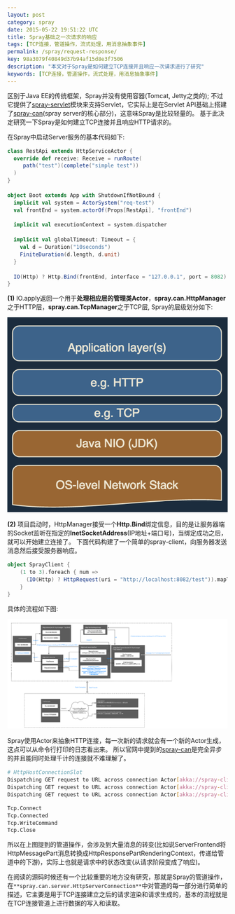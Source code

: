 ```yaml
---
layout: post
category: spray
date: 2015-05-22 19:51:22 UTC
title: Spray基础之一次请求的响应
tags: [TCP连接，管道操作，流式处理，用消息抽象事件]
permalink: /spray/request-response/
key: 98a3079f40849d37b94af15d8e3f7506
description: "本文对于Spray是如何建立TCP连接并且响应一次请求进行了研究"
keywords: [TCP连接，管道操作，流式处理，用消息抽象事件]
---
```


区别于Java EE的传统框架，Spray并没有使用容器(Tomcat, Jetty之类的); 不过它提供了[spray-servlet](http://spray.io/documentation/1.2.3/spray-servlet/#spray-servlet)模块来支持Servlet，它实际上是在Servlet API基础上搭建了[spray-can](http://spray.io/documentation/1.2.3/spray-can/)(spray server的核心部分)，这意味Spray是比较轻量的。 基于此决定研究一下Spray是如何建立TCP连接并且响应HTTP请求的。

在Spray中启动Server服务的基本代码如下:

```scala
class RestApi extends HttpServiceActor {
  override def receive: Receive = runRoute(
     path("test")(complete("simple test"))
  )
}

object Boot extends App with ShutdownIfNotBound {
  implicit val system = ActorSystem("req-test")
  val frontEnd = system.actorOf(Props[RestApi], "frontEnd")

  implicit val executionContext = system.dispatcher

  implicit val globalTimeout: Timeout = {
    val d = Duration("10seconds")
    FiniteDuration(d.length, d.unit)
  }

  IO(Http) ? Http.Bind(frontEnd, interface = "127.0.0.1", port = 8082)
}
```

**(1)** IO.apply返回一个用于**处理相应层的管理类Actor**，**spray.can.HttpManager**之于HTTP层，**spray.can.TcpManager**之于TCP层, Spray的层级划分如下:

![Spray的栈](/static/images/charts/2015-05-22/rs_stack.png)

**(2)** 项目启动时，HttpManager接受一个**Http.Bind**绑定信息，目的是让服务器端的Socket监听在指定的**InetSocketAddress**(IP地址+端口号)，当绑定成功之后，就可以开始建立连接了。
下面代码构建了一个简单的spray-client，向服务器发送消息然后接受服务器响应。

```scala
object SprayClient {
	(1 to 3).foreach { num =>
      (IO(Http) ? HttpRequest(uri = "http://localhost:8082/test")).mapTo[HttpResponse]
	}
}
```

具体的流程如下图:

![Spray 端口绑定和请求响应](/static/images/charts/2015-05-22/spray_request.png)

Spray使用Actor来抽象HTTP连接，每一次新的请求就会有一个新的Actor生成，这点可以从命令行打印的日志看出来。 所以官网中提到的[spray-can](http://spray.io/documentation/1.2.3/spray-can/)是完全异步的并且能同时处理千计的连接就不难理解了。

```bash
# HttpHostConnectionSlot
Dispatching GET request to URL across connection Actor[akka://spray-client/user/IO-HTTP/group-0/0]
Dispatching GET request to URL across connection Actor[akka://spray-client/user/IO-HTTP/group-0/1]
Dispatching GET request to URL across connection Actor[akka://spray-client/user/IO-HTTP/group-0/2]
```

<p style="display:none">
**(5)** Actor是通过消息传递来实现异步的，所以在实际编程中，很多实际的逻辑都被抽象成了消息。作为一个基于Akka Actor的框架自然不例外，就TCP的整个生命周期来说，在Spray中被分成了如下几个消息(部分):

```bash
Tcp.Connect
Tcp.Connected
Tcp.WriteCommand
Tcp.Close
```

所以在上图提到的管道操作，会涉及到大量消息的转变(比如说ServerFrontend将HttpMessagePart消息转换成HttpResponsePartRenderingContext，传递给管道中的下游)，实际上也就是请求中的状态改变(从请求阶段变成了响应)。
</p>

在阅读的源码时候还有一个比较重要的地方没有研究，那就是Spray的管道操作，在``**spray.can.server.HttpServerConnection**``中对管道的每一部分进行简单的描述，它主要是用于TCP连接建立之后的请求渲染和请求生成的，基本的流程就是在TCP连接管道上进行数据的写入和读取。



